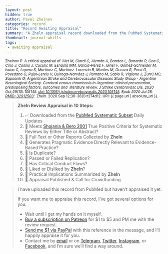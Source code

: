 ```yaml
---
layout: post
hidden: true
author: Pavel Zhelnov
categories: record
title: "Record Awaiting Appraisal"
summary: "A Zheln appraisal record downloaded from the PubMed Systematic Subset daily updates."
thumbnail: journal-whills
tags:
 - awaiting appraisal
---
```


<small id="citation">Zhelnov P. A critical appraisal of _‘Alet M, Ciardi C, Alemán A, Bandeo L, Bonardo P, Cea C, Cirio J, Cossio J, Cuculic M, Esnaola MM, García-Pérez F, Giner F, Gómez-Schneider M, Isaac C, Lepera S, Martínez C, Martínez-Lorenzín R, Montes M, Orzuza G, Persi G, Povedano G, Pujol-Lereis V, Quiroga-Narváez J, Romano M, Sabio R, Viglione J, Zurrú MC, Saposnik G; Argentinian Stroke and Cerebrovascular Diseases Study Group - Argentine Neurological Society. Cerebral venous thrombosis in Argentina: clinical presentation, predisposing factors, outcomes and  literature review. J Stroke Cerebrovasc Dis. 2020 Oct;29(10):105145. [doi: 10.1016/j.jstrokecerebrovasdis.2020.105145](https://doi.org/10.1016/j.jstrokecerebrovasdis.2020.105145). Epub 2020 Jul 28. [PMID: 32912503](https://pubmed.gov/32912503)’._ Zheln. 2020 Sep 12;36–38(1):r274d12. URI: {{ page.url | absolute_url }}.</small>

> **Zheln Review Appraisal in 10 Steps:**
>
> 1. ✅ Downloaded from the [PubMed Systematic Subset](https://github.com/p1m-ortho/qs-global-ortho-search-queries/blob/global-sr-query/README.md) Daily Updates
> 2. 🔄 Meets [Shojania & Bero 2001](https://www.researchgate.net/publication/11820967_Taking_Advantage_of_the_Explosion_of_Systematic_Reviews_An_Efficient_MEDLINE_Search_Strategy) True Positive Criteria for Systematic Reviews by Either Title or Abstract?
> 3. 🔄 Full Text or Other Reports Collected by **Zheln**
> 4. 🔄 Generates Pragmatic Evidence Directly Relevant to Evidence-Based Practice?
> 5. 🔄 Is Duplicate?
> 6. 🔄 Passed or Failed Replication?
> 7. 🔄 Has Critical Conduct Flaws?
> 8. 🔄 Liked or Disliked by **Zheln**?
> 9. 🔄 Practical Implications Summarized by **Zheln**
> 10. 🔄 Appraisal Published & Call for Crowdfunding

> I have uploaded this record from PubMed but haven’t appraised it yet.
>
> If you want me to appraise this record, I’ve got several options for you:
> * Wait until I get my hands on it myself.
> * [Buy a subscription on Patreon](https://patreon.com/zheln) for $1 to $5 and PM me with the review request.
> * [Send me $1 via PayPal](https://paypal.me/pjelnov) with this reference in the message, and I’ll happily appraise it for you.
> * Contact me by [email](mailto:pavel@zheln.com) or on [Telegram](https://t.me/drzhelnov), [Twitter](https://twitter.com/drzhelnov), [Instagram](https://instagram.com/igzheln), or [Facebook](https://facebook.com/drzhelnov), and I’m sure we’ll find a way around.
